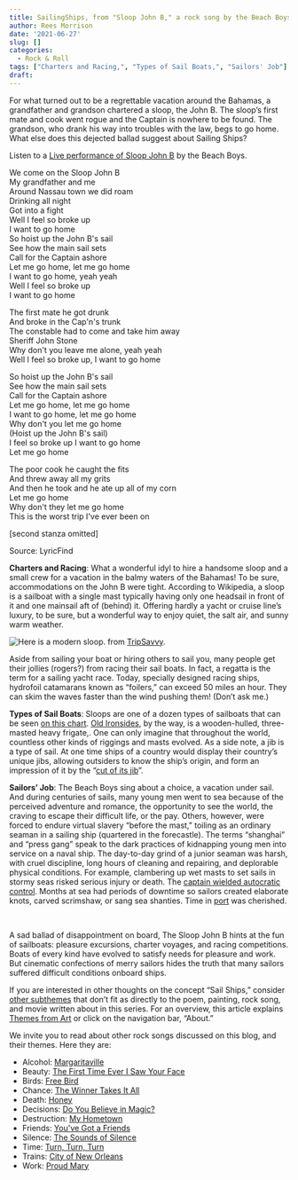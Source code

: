 ```yaml
---
title: SailingShips, from "Sloop John B," a rock song by the Beach Boys
author: Rees Morrison
date: '2021-06-27'
slug: []
categories:
  - Rock & Roll
tags: ["Charters and Racing,", "Types of Sail Boats,", "Sailors' Job"]
draft: 
---
```


For what turned out to be a regrettable vacation around the Bahamas, a grandfather and grandson chartered a sloop, the John B.  The sloop’s first mate and cook went rogue and the Captain is nowhere to be found.  The grandson, who drank his way into troubles with the law, begs to go home.  What else does this dejected ballad suggest about Sailing Ships?

<!--more-->
Listen to a [Live performance of Sloop John B](https://www.youtube.com/watch?v=H6Uc_Gi7gdM) by the Beach Boys.

We come on the Sloop John B  
My grandfather and me  
Around Nassau town we did roam  
Drinking all night  
Got into a fight  
Well I feel so broke up  
I want to go home  
So hoist up the John B's sail  
See how the main sail sets    
Call for the Captain ashore  
Let me go home, let me go home  
I want to go home, yeah yeah  
Well I feel so broke up  
I want to go home  

The first mate he got drunk  
And broke in the Cap'n's trunk  
The constable had to come and take him away  
Sheriff John Stone  
Why don't you leave me alone, yeah yeah  
Well I feel so broke up, I want to go home  

So hoist up the John B's sail  
See how the main sail sets  
Call for the Captain ashore  
Let me go home, let me go home  
I want to go home, let me go home  
Why don't you let me go home  
(Hoist up the John B's sail)  
I feel so broke up I want to go home  
Let me go home  

The poor cook he caught the fits  
And threw away all my grits  
And then he took and he ate up all of my corn  
Let me go home  
Why don't they let me go home  
This is the worst trip I've ever been on

[second stanza omitted]  

Source: LyricFind  

**Charters and Racing**:  What a wonderful idyl to hire a handsome sloop and a small crew for a vacation in the balmy waters of the Bahamas!   To be sure, accommodations on the John B were tight.  According to Wikipedia, a sloop is a sailboat with a single mast typically having only one headsail in front of it and one mainsail aft of (behind) it.  Offering hardly a yacht or cruise line’s luxury, to be sure, but a wonderful way to enjoy quiet, the salt air, and sunny warm weather.  
 
![Here is a modern sloop.](/media/SailsJohnB.jpg) from [TripSavvy]( https://www.tripsavvy.com/types-of-sailboats-and-rigs-2915593).

Aside from sailing your boat or hiring others to sail you, many people get their jollies (rogers?) from racing their sail boats.  In fact, a regatta is the term for a sailing yacht race.  Today, specially designed racing ships, hydrofoil catamarans known as “foilers,” can exceed 50 miles an hour.   They can skim the waves faster than the wind pushing them!  (Don’t ask me.)

**Types of Sail Boats**:  Sloops are one of a dozen types of sailboats that can be seen [on this chart]( http://cblights.com/cruising/typesOfSailingVessels.pdf).  [Old Ironsides](https://themesfromart.com/post/2021-06-26-sailing-ships-from-old-ironsides-a-poem-by-oliver-wendell-holmes/sailingshipsironsides/), by the way, is a wooden-hulled, three-masted heavy frigate,. One can only imagine that throughout the world, countless other kinds of riggings and masts evolved.  As a side note, a jib is a type of sail.  At one time ships of a country would display their country’s unique jibs, allowing outsiders to know the ship’s origin, and form an impression of it by the “[cut of its jib]( https://oceanservice.noaa.gov/navigation/nautical-terms.html)”.

**Sailors’ Job**:  The Beach Boys sing about a choice, a vacation under sail.  And during centuries of sails, many young men went to sea because of the perceived adventure and romance, the opportunity to see the world, the craving to escape their difficult life, or the pay.  Others, however, were forced to endure virtual slavery “before the mast,” toiling as an ordinary seaman in a sailing ship (quartered in the forecastle).  The terms “shanghai” and “press gang” speak to the dark practices of kidnapping young men into service on a naval ship.  The day-to-day grind of a junior seaman was harsh, with cruel discipline, long hours of cleaning and repairing, and deplorable physical conditions.  For example, clambering up wet masts to set sails in stormy seas risked serious injury or death.  The [captain wielded autocratic control](https://themesfromart.com/post/2021-06-26-sailing-ships-mutiny-on-the-bounty-a-movie-with/sailingshipsmutiny/).   Months at sea had periods of downtime so sailors created elaborate knots,  carved scrimshaw, or sang sea shanties.   Time in [port](https://themesfromart.com/post/2021-06-26-sailing-ships-harbour-at-honfleur-a-painting-by-georges-seurat/sailinghonfleur/) was cherished. 


&nbsp;

A sad ballad of disappointment on board, The Sloop John B hints at the fun of sailboats: pleasure excursions, charter voyages, and racing competitions.  Boats of every kind have evolved to satisfy needs for pleasure and work.  But cinematic confections of merry sailors hides the truth that many sailors suffered difficult conditions onboard ships.  


If you are interested in other thoughts on the concept “Sail Ships,” consider [other subthemes](Add) that don’t fit as directly to the poem, painting, rock song, and movie written about in this series.  For an overview, this article explains [Themes from Art](http://bit.ly/3sRXopI) or click on the navigation bar, “About.”

We invite you to read about other rock songs discussed on this blog, and their themes.  Here they are: 

* Alcohol: [Margaritaville](https://themesfromart.com/post/2021-02-01-alcohol-margaritaville-buffet/alcoholmargarita/)
* Beauty: [The First Time Ever I Saw Your Face](https://themesfromart.com/post/2021-04-21-beautyflack/beautyflack/)
* Birds: [Free Bird]( https://themesfromart.com/post/2021-06-07-birds-free-bird-a-song-by-lynyrd-skynyrd/birdsfreebird/)
* Chance: [The Winner Takes It All](https://themesfromart.com/post/2021-03-14-chancechurch/chancechurch/)
* Death: [Honey](https://themesfromart.com/post/2021-05-03-death-from-honey-sung-by-bobby-goldsboro/deathhoney/)
* Decisions: [Do You Believe in Magic?](https://themesfromart.com/post/2021-02-08-decisions-from-do-you-believe-in-magic-a-song-by-the-lovin-spoonful/decisionsmagicspoonful/)
* Destruction:	[My Hometown](https://themesfromart.com/post/2021-02-18-destruction-from-my-hometown-a-rock-ballad-by-bruce-springsteen/destructhometown/)
* Friends: [You've Got a Friends](https://themesfromart.com/post/2021-06-20-friends-you-ve-got-a-friend-a-song-by-carol-king-sung-by-james-taylor/friendstaylor/)
* Silence: [The Sounds of Silence](https://themesfromart.com/post/2021-04-08-silencesounds/silencesounds/)
* Time:	[Turn, Turn, Turn](https://themesfromart.com/post/2021-03-08-time-from-turn-turn-turn-by-the-byrds/timeturnturn/)
* Trains: [City of New Orleans](https://themesfromart.com/post/2021-05-10-trainsorleans/trainsorleans/)
* Work:	 [Proud Mary](https://themesfromart.com/post/2021-02-26-workproud/workproud/)
